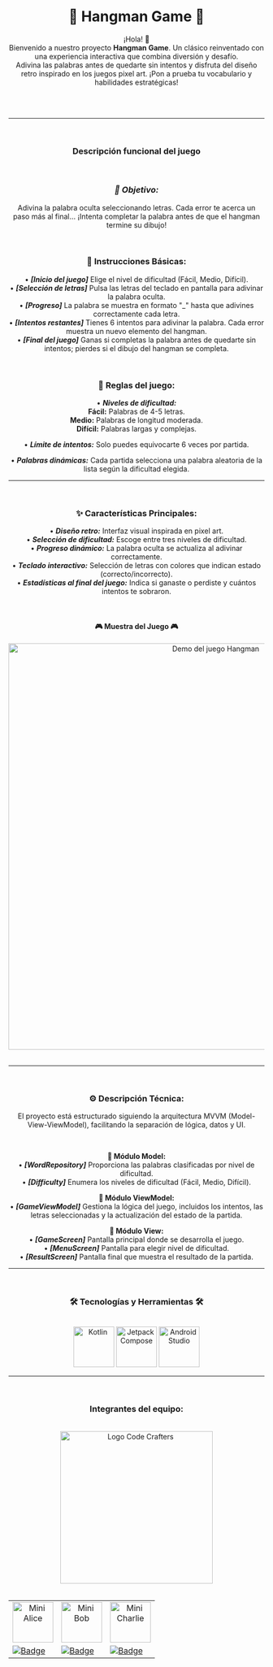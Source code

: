 <div align="center">

# 🎲 Hangman Game 🎲

¡Hola! 👋  
Bienvenido a nuestro proyecto **Hangman Game**. Un clásico reinventado con una experiencia interactiva que combina diversión y desafío.  
Adivina las palabras antes de quedarte sin intentos y disfruta del diseño retro inspirado en los juegos pixel art. ¡Pon a prueba tu vocabulario y habilidades estratégicas!

</br>



</br>

---

</br>

### **Descripción funcional del juego**

</br>

### ***🏅 Objetivo:***  
Adivina la palabra oculta seleccionando letras. Cada error te acerca un paso más al final... ¡Intenta completar la palabra antes de que el hangman termine su dibujo!

</br>

### **🚀 Instrucciones Básicas:**

<p align="center">
    
• ***[Inicio del juego]*** Elige el nivel de dificultad (Fácil, Medio, Difícil).  
• ***[Selección de letras]*** Pulsa las letras del teclado en pantalla para adivinar la palabra oculta.  
• ***[Progreso]*** La palabra se muestra en formato "_" hasta que adivines correctamente cada letra.  
• ***[Intentos restantes]*** Tienes 6 intentos para adivinar la palabra. Cada error muestra un nuevo elemento del hangman.  
• ***[Final del juego]*** Ganas si completas la palabra antes de quedarte sin intentos; pierdes si el dibujo del hangman se completa.  
</p>

</br>

### **📝 Reglas del juego:**

<p align="center">
  
• ***Niveles de dificultad:***  
    **Fácil:** Palabras de 4-5 letras.  
    **Medio:** Palabras de longitud moderada.  
    **Difícil:** Palabras largas y complejas.  

• ***Límite de intentos:*** Solo puedes equivocarte 6 veces por partida.  

• ***Palabras dinámicas:*** Cada partida selecciona una palabra aleatoria de la lista según la dificultad elegida.  
</p>

---

</br>

### **✨ Características Principales:**

<p align="center">
  
• ***Diseño retro:*** Interfaz visual inspirada en pixel art.  
• ***Selección de dificultad:*** Escoge entre tres niveles de dificultad.  
• ***Progreso dinámico:*** La palabra oculta se actualiza al adivinar correctamente.  
• ***Teclado interactivo:*** Selección de letras con colores que indican estado (correcto/incorrecto).  
• ***Estadísticas al final del juego:*** Indica si ganaste o perdiste y cuántos intentos te sobraron.  
</p>
<br>

#### 🎮 Muestra del Juego 🎮

<div align="center">
  <img src="resources/Readme-Images/hangman_demo.gif" alt="Demo del juego Hangman" width="800">
</div>

</br>

---

</br>

### **⚙️ Descripción Técnica:**

<p align="center">
  
El proyecto está estructurado siguiendo la arquitectura MVVM (Model-View-ViewModel), facilitando la separación de lógica, datos y UI.  
</p><br>

<p align="center">
  
**🧩 Módulo Model:**  
• ***[WordRepository]*** Proporciona las palabras clasificadas por nivel de dificultad.  
• ***[Difficulty]*** Enumera los niveles de dificultad (Fácil, Medio, Difícil).  
</p>

<p align="center">
  
**🧠 Módulo ViewModel:**  
• ***[GameViewModel]*** Gestiona la lógica del juego, incluidos los intentos, las letras seleccionadas y la actualización del estado de la partida.  
</p>

<p align="center">
  
**🎨 Módulo View:**  
• ***[GameScreen]*** Pantalla principal donde se desarrolla el juego.  
• ***[MenuScreen]*** Pantalla para elegir nivel de dificultad.  
• ***[ResultScreen]*** Pantalla final que muestra el resultado de la partida.  
</p>

---

</br>

### 🛠️ Tecnologías y Herramientas 🛠️

</br>

<div align="center">
<img alt="Kotlin" src="https://img.icons8.com/color/48/000000/kotlin.png" width="80"/>
<img alt="Jetpack Compose" src="https://img.icons8.com/color/48/000000/android-os.png" width="80"/>
<img alt="Android Studio" src="https://img.icons8.com/color/48/000000/android-studio--v2.png" width="80"/>
</div>

---

</br>

### Integrantes del equipo: 
<br>
<div>
  <img src="resources/Readme-Images/CodeCraftersLogo.png" alt="Logo Code Crafters" width="300">
</div>
<br>

<table>
  <tr>
    <td align="center">
        <img src= "resources/Readme-Images/Alice.png" alt="Mini Alice" width="80"></td>
      <td align="center">
        <img src= "resources/Readme-Images/Bob.png" alt="Mini Bob" width="80"></td>
      <td align="center">
        <img src= "resources/Readme-Images/Charlie.png" alt="Mini Charlie" width="80"></td>
  </tr>
  <tr>
    <td>
      <a href="https://github.com/AliceDev">
        <img src="https://img.shields.io/badge/Alice-Git?style=flat&logo=github&logoColor=white&labelColor=black&color=50e520&label=GitHub" alt="Badge">
      </a>
    </td>
    <td>
       <a href="https://github.com/BobDev">
      <img src="https://img.shields.io/badge/Bob-Git?style=flat&logo=github&logoColor=white&labelColor=black&color=50e520&label=GitHub" alt="Badge">
         </a>
    </td>
    <td>
      <a href="https://github.com/CharlieDev">
      <img src="https://img.shields.io/badge/Charlie-Git?style=flat&logo=github&logoColor=white&labelColor=black&color=50e520&label=GitHub" alt="Badge">
      </a>
    </td>
  </tr>
</table>
